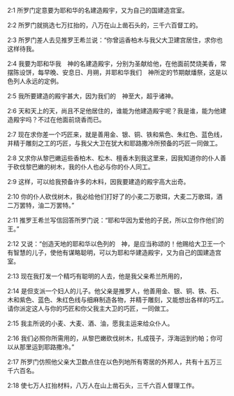 <a id="1"></a>2:1  所罗门定意要为耶和华的名建造殿宇，又为自己的国建造宫室。  

<a id="2"></a>2:2  所罗门就挑选七万扛抬的，八万在山上凿石头的，三千六百督工的。  

<a id="3"></a>2:3  所罗门差人去见推罗王希兰说：“你曾运香柏木与我父大卫建宫居住，求你也这样待我。  

<a id="4"></a>2:4  我要为耶和华我　神的名建造殿宇，分别为圣献给他，在他面前焚烧美香，常摆陈设饼，每早晚、安息日、月朔，并耶和华我们　神所定的节期献燔祭，这是以色列人永远的定例。  

<a id="5"></a>2:5  我所要建造的殿宇甚大，因为我们的　神至大，超乎诸神。  

<a id="6"></a>2:6  天和天上的天，尚且不足他居住的，谁能为他建造殿宇呢？我是谁，能为他建造殿宇吗？不过在他面前烧香而已。  

<a id="7"></a>2:7  现在求你差一个巧匠来，就是善用金、银、铜、铁和紫色、朱红色、蓝色线，并精于雕刻之工的巧匠，与我父大卫在犹大和耶路撒冷所预备的巧匠一同做工。  

<a id="8"></a>2:8  又求你从黎巴嫩运些香柏木、松木、檀香木到我这里来，因我知道你的仆人善于砍伐黎巴嫩的树木，我的仆人也必与你的仆人同工。  

<a id="9"></a>2:9  这样，可以给我预备许多的木料，因我要建造的殿宇高大出奇。  

<a id="10"></a>2:10  你的仆人砍伐树木，我必给他们打好了的小麦二万歌珥，大麦二万歌珥，酒二万罢特，油二万罢特。”  

<a id="11"></a>2:11  推罗王希兰写信回答所罗门说：“耶和华因为爱他的子民，所以立你作他们的王。”  

<a id="12"></a>2:12  又说：“创造天地的耶和华以色列的　神，是应当称颂的！他赐给大卫王一个有智慧的儿子，使他有谋略聪明，可以为耶和华建造殿宇，又为自己的国建造宫室。  

<a id="13"></a>2:13  现在我打发一个精巧有聪明的人去，他是我父亲希兰所用的，  

<a id="14"></a>2:14  是但支派一个妇人的儿子。他父亲是推罗人，他善用金、银、铜、铁、石、木和紫色、蓝色、朱红色线与细麻制造各物，并精于雕刻，又能想出各样的巧工。请你派定这人与你的巧匠和你父我主大卫的巧匠，一同做工。  

<a id="15"></a>2:15  我主所说的小麦、大麦、酒、油，愿我主运来给众仆人。  

<a id="16"></a>2:16  我们必照你所需用的，从黎巴嫩砍伐树木，扎成筏子，浮海运到约帕；你可以从那里运到耶路撒冷。”  

<a id="17"></a>2:17  所罗门仿照他父亲大卫数点住在以色列地所有寄居的外邦人，共有十五万三千六百名。  

<a id="18"></a>2:18  使七万人扛抬材料，八万人在山上凿石头，三千六百人督理工作。  
